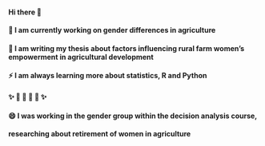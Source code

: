 #### Hi there 👋
#### 🔭 I am currently working on gender differences in agriculture
#### 🌱 I am writing my thesis about factors influencing rural farm women’s empowerment in agricultural development 
#### ⚡ I am always learning more about statistics, R and Python
#### ✨ 🚜 🚜 🚜 🚜  ✨
#### 😄 I was working in the gender group within the decision analysis course, 
####    researching about retirement of women in agriculture 

<!--
**AlexandraKrause/AlexandraKrause** is a ✨ _special_ ✨ repository because its `README.md` (this file) appears on your GitHub profile.

Here are some ideas to get you started:


- 👯 I’m looking to collaborate on ...
- 🤔 I’m looking for help with ...
- 💬 Ask me about ...
- 📫 How to reach me: ...
- 😄 Pronouns: ...
- ⚡ Fun fact: ...
-->
